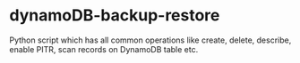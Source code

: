 # dynamoDB-backup-restore
Python script which has all common operations like create, delete, describe, enable PITR, scan records on DynamoDB table etc.
